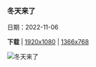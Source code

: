 ### 冬天来了

日期：2022-11-06

**下载**  |  [1920x1080](https://cn.bing.com/th?id=OHR.LiDong2022_ZH-CN9929478283_1920x1080.jpg)  |  [1366x768](https://cn.bing.com/th?id=OHR.LiDong2022_ZH-CN9929478283_UHD.jpg)

![冬天来了](https://cn.bing.com/th?id=OHR.LiDong2022_ZH-CN9929478283_1920x1080.jpg "庐山冬季美景，中国江西省 (© silkwayrain/Getty Images)")

